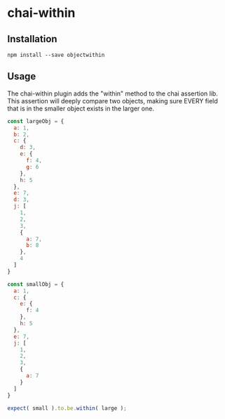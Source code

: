 # chai-within

## Installation

```
npm install --save objectwithin
```

## Usage

The chai-within plugin adds the "within" method to the chai assertion lib. This assertion will deeply
compare two objects, making sure EVERY field that is in the smaller object exists in the larger one.

```js
const largeObj = {
  a: 1,
  b: 2,
  c: {
    d: 3,
    e: {
      f: 4,
      g: 6
    },
    h: 5
  },
  e: 7,
  d: 3,
  j: [
    1,
    2,
    3,
    {
      a: 7,
      b: 8
    },
    4
  ]
}

const smallObj = {
  a: 1,
  c: {
    e: {
      f: 4
    },
    h: 5
  },
  e: 7,
  j: [
    1,
    2,
    3,
    {
      a: 7
    }
  ]
}

expect( small ).to.be.within( large );
```

